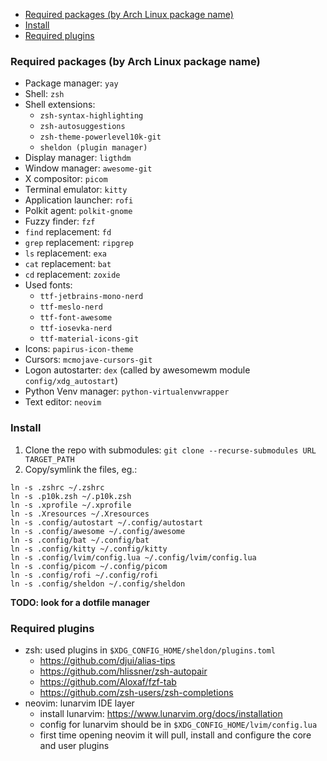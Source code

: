 <!--toc:start-->

- [Required packages (by Arch Linux package name)](#required-packages-by-arch-linux-package-name)
- [Install](#install)
- [Required plugins](#required-plugins)
<!--toc:end-->

### Required packages (by Arch Linux package name)

- Package manager: `yay`
- Shell: `zsh`
- Shell extensions:
  - `zsh-syntax-highlighting`
  - `zsh-autosuggestions`
  - `zsh-theme-powerlevel10k-git`
  - `sheldon (plugin manager)`
- Display manager: `ligthdm`
- Window manager: `awesome-git`
- X compositor: `picom`
- Terminal emulator: `kitty`
- Application launcher: `rofi`
- Polkit agent: `polkit-gnome`
- Fuzzy finder: `fzf`
- `find` replacement: `fd`
- `grep` replacement: `ripgrep`
- `ls` replacement: `exa`
- `cat` replacement: `bat`
- `cd` replacement: `zoxide`
- Used fonts:
  - `ttf-jetbrains-mono-nerd`
  - `ttf-meslo-nerd`
  - `ttf-font-awesome`
  - `ttf-iosevka-nerd`
  - `ttf-material-icons-git`
- Icons: `papirus-icon-theme`
- Cursors: `mcmojave-cursors-git`
- Logon autostarter: `dex` (called by awesomewm module `config/xdg_autostart`)
- Python Venv manager: `python-virtualenvwrapper`
- Text editor: `neovim`

### Install

1. Clone the repo with submodules: `git clone --recurse-submodules URL TARGET_PATH`
2. Copy/symlink the files, eg.:

```
ln -s .zshrc ~/.zshrc
ln -s .p10k.zsh ~/.p10k.zsh
ln -s .xprofile ~/.xprofile
ln -s .Xresources ~/.Xresources
ln -s .config/autostart ~/.config/autostart
ln -s .config/awesome ~/.config/awesome
ln -s .config/bat ~/.config/bat
ln -s .config/kitty ~/.config/kitty
ln -s .config/lvim/config.lua ~/.config/lvim/config.lua
ln -s .config/picom ~/.config/picom
ln -s .config/rofi ~/.config/rofi
ln -s .config/sheldon ~/.config/sheldon
```

**TODO: look for a dotfile manager**

### Required plugins

- zsh: used plugins in `$XDG_CONFIG_HOME/sheldon/plugins.toml`
  - https://github.com/djui/alias-tips
  - https://github.com/hlissner/zsh-autopair
  - https://github.com/Aloxaf/fzf-tab
  - https://github.com/zsh-users/zsh-completions
- neovim: lunarvim IDE layer
  - install lunarvim: https://www.lunarvim.org/docs/installation
  - config for lunarvim should be in `$XDG_CONFIG_HOME/lvim/config.lua`
  - first time opening neovim it will pull, install and configure the core and user plugins

